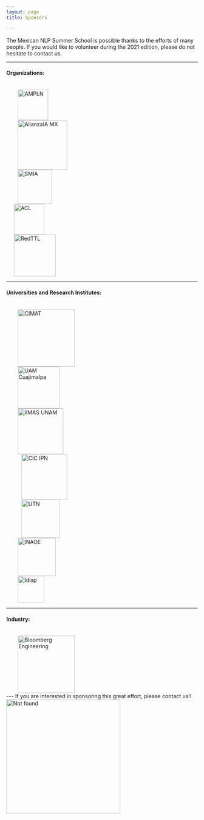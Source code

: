 ```yaml
---
layout: page
title: Sponsors

---
```


The Mexican NLP Summer School is possible thanks to the efforts of many people. If you would like to volunteer during the 2021 edition, please do not hesitate to contact us.

---
#### Organizations:

<br>
<div class="row">
<div class="column">
  <img height="80" src="{{ 'assets/images/ampln.png'| relative_url }}" alt="AMPLN" hspace="30">
</div>
 <div class="column">
   <img height="130" src="{{ 'assets/images/alianzaIA.png'| relative_url }}" alt="AlianzaIA MX" hspace="30">
 </div>
 <div class="column">
   <img height="90" src="{{ 'assets/images/SMIA.png'| relative_url }}" alt="SMIA" hspace="30">
 </div>
 <div class="column">
   <img height="80" src="{{ 'assets/images/ACL.png'| relative_url }}" alt="ACL" hspace="20">
 </div>
 <div class="column">
   <img height="110" src="{{ 'assets/images/red.jpg'| relative_url }}" alt="RedTTL" hspace="20">
 </div>
</div>

---
#### Universities and Research Institutes:

<br>
<div class="row">
 <div class="column">
   <img height="150" src="{{ 'assets/images/cimat.png'| relative_url }}" alt="CIMAT" hspace="30">
 </div>
 <div class="column">
   <img height="110" src="{{ 'assets/images/UAMC.png'| relative_url }}" alt="UAM Cuajimalpa" hspace="30">
 </div>
 <div class="column">
   <img height="120" src="{{ 'assets/images/IIMAS.png'| relative_url }}" alt="IIMAS UNAM" hspace="30">
 </div>
 <div class="column">
   <img height="120" src="{{ 'assets/images/CIC_IPN.jpg'| relative_url }}" alt="CIC IPN" hspace="40">
 </div>
 <div class="column">
   <img height="100" src="{{ 'assets/images/UTN.png'| relative_url }}" alt="UTN" hspace="40">
 </div>
 <div class="column">
   <img height="100" src="{{ 'assets/images/inaoe.png'| relative_url }}" alt="INAOE" hspace="30">
 </div>
 <div class="column">
   <img height="70" src="{{ 'assets/images/idiap.png'| relative_url }}" alt="Idiap" hspace="30">
 </div>
</div>

---
#### Industry:
<br>
<div class="row">
 <div class="column">
   <img height="150" src="{{ 'assets/images/BBGEngineering_black.png'| relative_url }}" alt="Bloomberg Engineering" hspace="30">
 </div>
 </div>
---
If you are interested in sponsoring this great effort, please contact us!!

<div class="text-center">
  <img height="300" src="{{ 'assets/images/we_need_you.jpg' | relative_url }}" alt="Not found" />
</div>
